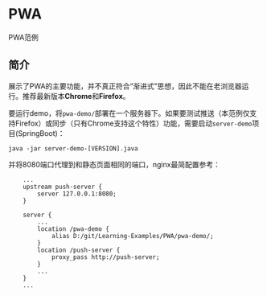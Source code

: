 # PWA
PWA范例
## 简介
展示了PWA的主要功能，并不真正符合“渐进式”思想，因此不能在老浏览器运行。推荐最新版本**Chrome**和**Firefox**。  

要运行demo，将`pwa-demo/`部署在一个服务器下。如果要测试推送（本范例仅支持Firefox）或同步（只有Chrome支持这个特性）功能，需要启动`server-demo`项目(SpringBoot)：
```shell
java -jar server-demo-[VERSION].java
```
并将8080端口代理到和静态页面相同的端口，nginx最简配置参考：
```
    ...
    upstream push-server {
        server 127.0.0.1:8080;
    }

    server {
        ...
        location /pwa-demo {
            alias D:/git/Learning-Examples/PWA/pwa-demo/;
        }
        location /push-server {
            proxy_pass http://push-server;
        }
        ...
    }
    ...
```